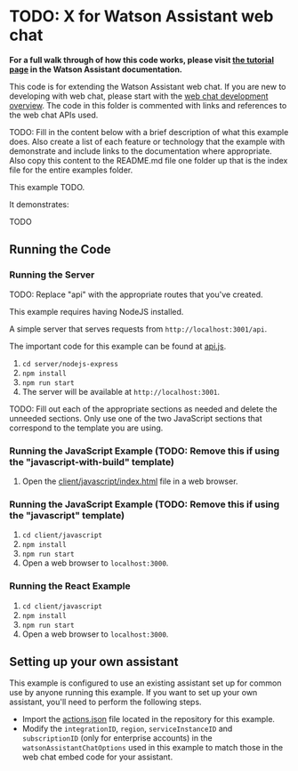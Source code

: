 # TODO: X for Watson Assistant web chat

**For a full walk through of how this code works, please visit [the tutorial page](https://cloud.ibm.com/docs/watson-assistant?topic=TODO) in the Watson Assistant documentation.**

This code is for extending the Watson Assistant web chat. If you are new to developing with web chat, please start with the [web chat development overview](https://cloud.ibm.com/docs/watson-assistant?topic=watson-assistant-web-chat-develop). The code in this folder is commented with links and references to the web chat APIs used.

TODO: Fill in the content below with a brief description of what this example does. Also create a list of each feature or technology that the example with demonstrate and include links to the documentation where appropriate. Also copy this content to the README.md file one folder up that is the index file for the entire examples folder.

This example TODO.

It demonstrates:

TODO

## Running the Code

### Running the Server

TODO: Replace "api" with the appropriate routes that you've created.

This example requires having NodeJS installed.

A simple server that serves requests from `http://localhost:3001/api`.

The important code for this example can be found at [api.js](server/nodejs-express/routes/api.js).

1. `cd server/nodejs-express`
2. `npm install`
3. `npm run start`
4. The server will be available at `http://localhost:3001`.

TODO: Fill out each of the appropriate sections as needed and delete the unneeded sections. Only use one of the two JavaScript sections that correspond to the template you are using.

### Running the JavaScript Example (TODO: Remove this if using the "javascript-with-build" template)

1. Open the [client/javascript/index.html](client/javascript/index.html) file in a web browser.

### Running the JavaScript Example (TODO: Remove this if using the "javascript" template)

1. `cd client/javascript`
2. `npm install`
3. `npm run start`
4. Open a web browser to `localhost:3000`.

### Running the React Example

1. `cd client/javascript`
2. `npm install`
3. `npm run start`
4. Open a web browser to `localhost:3000`.

## Setting up your own assistant

This example is configured to use an existing assistant set up for common use by anyone running this example. If you want to set up your own assistant, you'll need to perform the following steps.

- Import the [actions.json](actions.json) file located in the repository for this example.
- Modify the `integrationID`, `region`, `serviceInstanceID` and `subscriptionID` (only for enterprise accounts) in the `watsonAssistantChatOptions` used in this example to match those in the web chat embed code for your assistant.